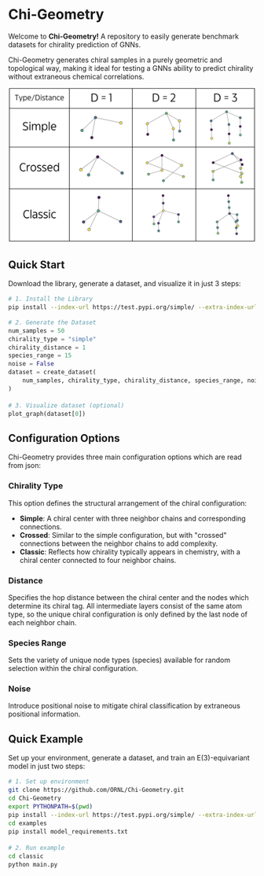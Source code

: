 # Chi-Geometry
Welcome to **Chi-Geometry!** A repository to easily generate benchmark datasets for chirality prediction of GNNs.

Chi-Geometry generates chiral samples in a purely geometric and topological way, making it ideal for testing a GNNs ability to predict chirality without extraneous chemical correlations.

![Chiral Configurations](images/configurations_table.png)


## Quick Start

Download the library, generate a dataset, and visualize it in just 3 steps:

```bash
# 1. Install the Library
pip install --index-url https://test.pypi.org/simple/ --extra-index-url https://pypi.org/simple chi_geometry
```

```python
# 2. Generate the Dataset
num_samples = 50
chirality_type = "simple"
chirality_distance = 1
species_range = 15
noise = False
dataset = create_dataset(
    num_samples, chirality_type, chirality_distance, species_range, noise
)

# 3. Visualize dataset (optional)
plot_graph(dataset[0])
```


## Configuration Options

Chi-Geometry provides three main configuration options which are read from json:

### Chirality Type
This option defines the structural arrangement of the chiral configuration:
- **Simple**: A chiral center with three neighbor chains and corresponding connections.
- **Crossed**: Similar to the simple configuration, but with "crossed" connections between the neighbor chains to add complexity.
- **Classic**: Reflects how chirality typically appears in chemistry, with a chiral center connected to four neighbor chains.

### Distance
Specifies the hop distance between the chiral center and the nodes which determine its chiral tag. All intermediate layers consist of the same atom type, so the unique chiral configuration is only defined by the last node of each neighbor chain.

### Species Range
Sets the variety of unique node types (species) available for random selection within the chiral configuration.

### Noise
Introduce positional noise to mitigate chiral classification by extraneous positional information.


## Quick Example

Set up your environment, generate a dataset, and train an E(3)-equivariant model in just two steps:

```bash
# 1. Set up environment
git clone https://github.com/ORNL/Chi-Geometry.git
cd Chi-Geometry
export PYTHONPATH=$(pwd)
pip install --index-url https://test.pypi.org/simple/ --extra-index-url https://pypi.org/simple chi_geometry
cd examples
pip install model_requirements.txt

# 2. Run example
cd classic
python main.py
```
